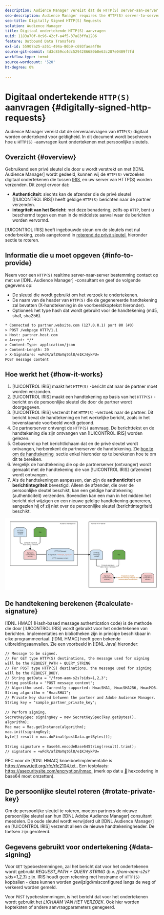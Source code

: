 ```yaml
---
description: Audience Manager vereist dat de HTTP(S) server-aan-server verzoeken digitaal worden ondertekend voor geldigheid. In dit document wordt beschreven hoe u HTTP-aanvragen kunt ondertekenen met persoonlijke sleutels.
seo-description: Audience Manager requires the HTTP(S) server-to-server requests to be digitally signed for validity. This document describes how you can sign HTTP(S) requests with private keys.
seo-title: Digitally Signed HTTP(S) Requests
solution: Audience Manager
title: Digitaal ondertekende HTTP(S)-aanvragen
uuid: 1183a70f-0c96-42cf-a4f5-37a83ffa1286
feature: Outbound Data Transfers
exl-id: 55907a25-a361-494a-86b9-c693faea4f0e
source-git-commit: 4d3c859cc4dc5294286680b0e63c287e0409f7fd
workflow-type: tm+mt
source-wordcount: '520'
ht-degree: 0%

---
```


# Digitaal ondertekende `HTTP(S)` aanvragen {#digitally-signed-http-requests}

Audience Manager vereist dat de serveraanvragen van `HTTP(S)` digitaal worden ondertekend voor geldigheid. In dit document wordt beschreven hoe u `HTTP(S)` -aanvragen kunt ondertekenen met persoonlijke sleutels.

## Overzicht {#overview}

<!-- digitally_signed_http_requests.xml -->

Gebruikend een privé sleutel die door u wordt verstrekt en met [!DNL Audience Manager] wordt gedeeld, kunnen wij de `HTTP(S)` verzoeken digitaal ondertekenen die tussen [&#x200B; IRIS &#x200B;](../../../reference/system-components/components-data-action.md#iris) en uw server van HTTP(S) worden verzonden. Dit zorgt ervoor dat:

* **Authenticiteit**: slechts kan de afzender die de privé sleutel ([!UICONTROL IRIS]) heeft geldige `HTTP(S)` berichten naar de partner verzenden.
* **integriteit van het Bericht**: met deze benadering, zelfs op `HTTP`, bent u beschermd tegen een man in de middelste aanval waar de berichten worden vervormd.

[!UICONTROL IRIS] heeft ingebouwde steun om de sleutels met nul onderbreking, zoals aangetoond in [&#x200B; roterend de privé sleutel &#x200B;](../../../integration/receiving-audience-data/real-time-outbound-transfers/digitally-signed-http-requests.md#rotate-private-key) hieronder sectie te roteren.

## Informatie die u moet opgeven {#info-to-provide}

Neem voor een `HTTP(S)` realtime server-naar-server bestemming contact op met uw [!DNL Audience Manager] -consultant en geef de volgende gegevens op:

* De sleutel die wordt gebruikt om het verzoek te ondertekenen.
* De naam van de header van `HTTP(S)` die de gegenereerde handtekening zal bevatten (X-handtekening in de voorbeeldkoptekst hieronder).
* Optioneel: het type hash dat wordt gebruikt voor de handtekening (md5, sha1, sha256).

```
* Connected to partner.website.com (127.0.0.1) port 80 (#0)
> POST /webpage HTTP/1.1
> Host: partner.host.com
> Accept: */*
> Content-Type: application/json
> Content-Length: 20
> X-Signature: +wFdR/afZNoVqtGl8/e1KJ4ykPU=
POST message content
```

## Hoe werkt het {#how-it-works}

1. [!UICONTROL IRIS] maakt het `HTTP(S)` -bericht dat naar de partner moet worden verzonden.
1. [!UICONTROL IRIS] maakt een handtekening op basis van het `HTTP(S)` -bericht en de persoonlijke sleutel die door de partner wordt doorgegeven.
1. [!UICONTROL IRIS] verzendt het `HTTP(S)` -verzoek naar de partner. Dit bericht bevat de handtekening en het werkelijke bericht, zoals in het bovenstaande voorbeeld wordt getoond.
1. De partnerserver ontvangt de `HTTP(S)` aanvraag. De berichttekst en de handtekening die zijn ontvangen van [!UICONTROL IRIS] worden gelezen.
1. Gebaseerd op het berichtlichaam dat en de privé sleutel wordt ontvangen, herberekent de partnerserver de handtekening. Zie [&#x200B; hoe te om de handtekening &#x200B;](../../../integration/receiving-audience-data/real-time-outbound-transfers/digitally-signed-http-requests.md#calculate-signature) sectie enkel hieronder op te berekenen hoe te om dit te bereiken.
1. Vergelijk de handtekening die op de partnerserver (ontvanger) wordt gemaakt met de handtekening die van [!UICONTROL IRIS] (afzender) wordt ontvangen.
1. Als de handtekeningen aanpassen, dan zijn de **authenticiteit** en **berichtintegriteit** bevestigd. Alleen de afzender, die over de persoonlijke sleutel beschikt, kan een geldige handtekening (authenticiteit) verzenden. Bovendien kan een man in het midden het bericht niet wijzigen en een nieuwe geldige handtekening genereren, aangezien hij of zij niet over de persoonlijke sleutel (berichtintegriteit) beschikt.

![](assets/iris-digitally-sign-http-request.png)

## De handtekening berekenen {#calculate-signature}

[!DNL HMAC] (Hash-based message authentication code) is de methode die door [!UICONTROL IRIS] wordt gebruikt voor het ondertekenen van berichten. Implementaties en bibliotheken zijn in principe beschikbaar in elke programmeertaal. [!DNL HMAC] heeft geen bekende uitbreidingsaanvallen. Zie een voorbeeld in [!DNL Java] hieronder:

```
// Message to be signed.
// For GET type HTTP(S) destinations, the message used for signing will be the REQUEST_PATH + QUERY_STRING
// For POST type HTTP(S) destinations, the message used for signing will be the REQUEST_BODY.
// String getData = "/from-aam-s2s?sids=1,2,3";
String postData = "POST message content";
// Algorithm used. Currently supported: HmacSHA1, HmacSHA256, HmacMD5.
String algorithm = "HmacSHA1";
// Private key shared between the partner and Adobe Audience Manager.
String key = "sample_partner_private_key";
  
// Perform signing.
SecretKeySpec signingKey = new SecretKeySpec(key.getBytes(), algorithm);
Mac mac = Mac.getInstance(algorithm);
mac.init(signingKey);
byte[] result = mac.doFinal(postData.getBytes());
  
String signature = Base64.encodeBase64String(result).trim(); 
// signature = +wFdR/afZNoVqtGl8/e1KJ4ykPU=
```

RFC voor de [!DNL HMAC] knoeiboelimplementatie is [&#x200B; https://www.ietf.org/rfc/rfc2104.txt &#x200B;](https://www.ietf.org/rfc/rfc2104.txt). Een testplaats: [&#x200B; https://asecuritysite.com/encryption/hmac &#x200B;](https://asecuritysite.com/encryption/hmac) (merk op dat u [&#128279;](https://tomeko.net/online_tools/hex_to_base64.php?lang=en) hexcodering in base64 moet omzetten).

## De persoonlijke sleutel roteren {#rotate-private-key}

Om de persoonlijke sleutel te roteren, moeten partners de nieuwe persoonlijke sleutel aan hun [!DNL Adobe Audience Manager] consultant meedelen. De oude sleutel wordt verwijderd uit [!DNL Audience Manager] en [!UICONTROL IRIS] verzendt alleen de nieuwe handtekeningheader. De toetsen zijn geroteerd.

## Gegevens gebruikt voor ondertekening {#data-signing}

Voor `GET` typebestemmingen, zal het bericht dat voor het ondertekenen wordt gebruikt *REQUEST_PATH + QUERY STRING* (b.v. */from-aam-s2s?sids=1,2,3*) zijn. IRIS houdt geen rekening met hostname of `HTTP(S)` kopballen - deze kunnen worden gewijzigd/misconfigured langs de weg of verkeerd worden gemeld.

Voor `POST` typebestemmingen, is het bericht dat voor het ondertekenen wordt gebruikt het *LICHAAM VAN HET VERZOEK*. Ook hier worden kopteksten of andere aanvraagparameters genegeerd.
